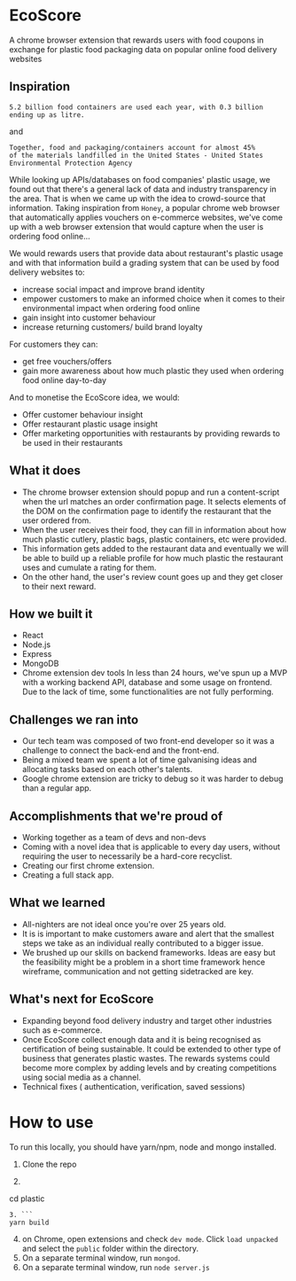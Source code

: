 # EcoScore
A chrome browser extension that rewards users with food coupons in exchange for plastic food packaging data on popular online food delivery websites

## Inspiration
```
5.2 billion food containers are used each year, with 0.3 billion ending up as litre. 
```
and 
```
Together, food and packaging/containers account for almost 45%
of the materials landfilled in the United States - United States Environmental Protection Agency
```

While looking up APIs/databases on food companies' plastic usage, we found out that there's a general lack of data and industry transparency in the area. That is when we came up with the idea to crowd-source that information. Taking inspiration from `Honey`, a popular chrome web browser that automatically applies vouchers on e-commerce websites, we've come up with a web browser extension that would capture when the user is ordering food online... 

We would rewards users that provide data about restaurant's plastic usage and with that information build a grading system that can be used by food delivery websites to: 
- increase social impact and improve brand identity
- empower customers to make an informed choice when it comes to their environmental impact when ordering food online
- gain insight into customer behaviour
- increase returning customers/ build brand loyalty

For customers they can: 
- get free vouchers/offers
- gain more awareness about how much plastic they used when ordering food online day-to-day

And to monetise the EcoScore idea, we would: 
- Offer customer behaviour insight
- Offer restaurant plastic usage insight
- Offer marketing opportunities with restaurants by providing rewards to be used in their restaurants 


## What it does
- The chrome browser extension should popup and run a content-script when the url matches an order confirmation page. It selects elements of the DOM on the confirmation page to identify the restaurant that the user ordered from.
- When the user receives their food, they can fill in information about how much plastic cutlery, plastic bags, plastic containers, etc were provided.
- This information gets added to the restaurant data and eventually we will be able to build up a reliable profile for how much plastic the restaurant uses and cumulate a rating for them. 
- On the other hand, the user's review count goes up and they get closer to their next reward.
   

## How we built it
- React 
- Node.js
- Express
- MongoDB
- Chrome extension dev tools
  In less than 24 hours, we've spun up a MVP with a working backend API, database and some usage on frontend. Due to the lack of time, some functionalities are not fully performing. 

## Challenges we ran into
- Our tech team was composed of two front-end developer so it was a challenge to connect the back-end and the front-end.
- Being a mixed team we spent a lot of time galvanising ideas and allocating tasks based on each other's talents. 
- Google chrome extension are tricky to debug so it was harder to debug than a regular app.



## Accomplishments that we're proud of
- Working together as a team of devs and non-devs
- Coming with a novel idea that is applicable to every day users, without requiring the user to necessarily be a hard-core recyclist.
- Creating our first chrome extension. 
- Creating a full stack app. 

## What we learned
- All-nighters are not ideal once you're over 25 years old. 
- It is is important to make customers aware and alert that the smallest steps we take as an individual really contributed to a bigger issue.
- We brushed up our skills on backend frameworks. Ideas are easy but the feasibility might be a problem in a short time framework hence wireframe, communication and not getting sidetracked are key.

## What's next for EcoScore
- Expanding beyond food delivery industry and target other industries such as e-commerce.
- Once EcoScore collect enough data and it is being recognised as certification of being sustainable. It could be extended to other type of business that generates plastic wastes.  The rewards systems could become more complex by adding levels and by creating competitions using social media as a channel.
- Technical fixes ( authentication, verification, saved sessions)

# How to use

To run this locally, you should have yarn/npm, node and mongo installed. 
1. Clone the repo
2. ```
cd plastic
```
3. ```
yarn build 
```
4. on Chrome, open extensions and check `dev mode`. Click `load unpacked` and select the `public` folder within the directory.
5. On a separate terminal window, run `mongod`.
6. On a separate terminal window, run `node server.js`

